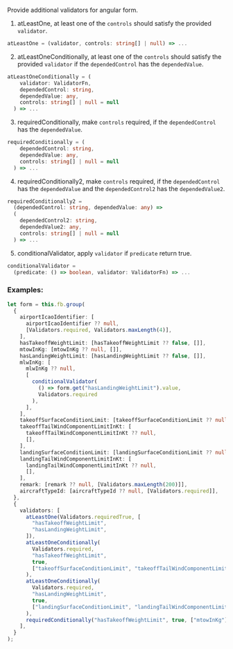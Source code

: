 Provide additional validators for angular form.

1. atLeastOne, at least one of the `controls` should satisfy the provided `validator`.

```typescript
atLeastOne = (validator, controls: string[] | null) => ...
```

2. atLeastOneConditionally, at least one of the `controls` should satisfy the provided `validator` if the `dependedControl` has the `dependedValue`.

```typescript
atLeastOneConditionally = (
    validator: ValidatorFn,
    dependedControl: string,
    dependedValue: any,
    controls: string[] | null = null
  ) => ...
```

3. requiredConditionally, make `controls` required, if the `dependedControl` has the `dependedValue`.

```typescript
requiredConditionally = (
    dependedControl: string,
    dependedValue: any,
    controls: string[] | null = null
  ) => ...
```

4. requiredConditionally2, make `controls` required, if the `dependedControl` has the `dependedValue` and the `dependedControl2` has the `dependedValue2`.

```typescript
requiredConditionally2 =
  (dependedControl: string, dependedValue: any) =>
  (
    dependedControl2: string,
    dependedValue2: any,
    controls: string[] | null = null
  ) => ...
```

5. conditionalValidator, apply `validator` if `predicate` return true.

```typescript
conditionalValidator =
  (predicate: () => boolean, validator: ValidatorFn) => ...
```

### Examples:

```typescript
let form = this.fb.group(
  {
    airportIcaoIdentifier: [
      airportIcaoIdentifier ?? null,
      [Validators.required, Validators.maxLength(4)],
    ],
    hasTakeoffWeightLimit: [hasTakeoffWeightLimit ?? false, []],
    mtowInKg: [mtowInKg ?? null, []],
    hasLandingWeightLimit: [hasLandingWeightLimit ?? false, []],
    mlwInKg: [
      mlwInKg ?? null,
      [
        conditionalValidator(
          () => form.get("hasLandingWeightLimit").value,
          Validators.required
        ),
      ],
    ],
    takeoffSurfaceConditionLimit: [takeoffSurfaceConditionLimit ?? null, []],
    takeoffTailWindComponentLimitInKt: [
      takeoffTailWindComponentLimitInKt ?? null,
      [],
    ],
    landingSurfaceConditionLimit: [landingSurfaceConditionLimit ?? null, []],
    landingTailWindComponentLimitInKt: [
      landingTailWindComponentLimitInKt ?? null,
      [],
    ],
    remark: [remark ?? null, [Validators.maxLength(200)]],
    aircraftTypeId: [aircraftTypeId ?? null, [Validators.required]],
  },
  {
    validators: [
      atLeastOne(Validators.requiredTrue, [
        "hasTakeoffWeightLimit",
        "hasLandingWeightLimit",
      ]),
      atLeastOneConditionally(
        Validators.required,
        "hasTakeoffWeightLimit",
        true,
        ["takeoffSurfaceConditionLimit", "takeoffTailWindComponentLimitInKt"]
      ),
      atLeastOneConditionally(
        Validators.required,
        "hasLandingWeightLimit",
        true,
        ["landingSurfaceConditionLimit", "landingTailWindComponentLimitInKt"]
      ),
      requiredConditionally("hasTakeoffWeightLimit", true, ["mtowInKg"]),
    ],
  }
);
```
